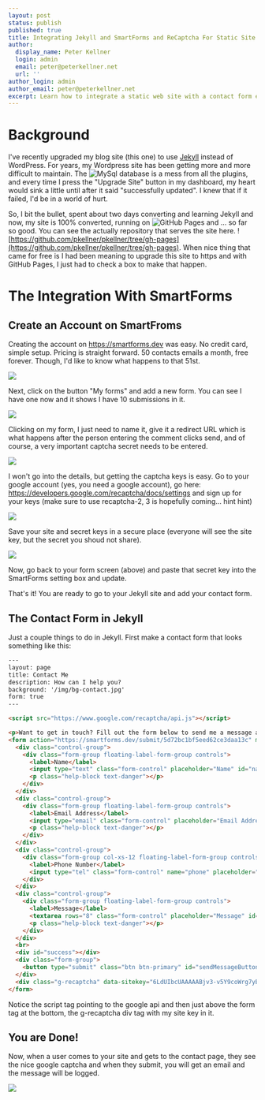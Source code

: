 ```yaml
---
layout: post
status: publish
published: true
title: Integrating Jekyll and SmartForms and ReCaptcha For Static Site Contact Forms
author:
  display_name: Peter Kellner
  login: admin
  email: peter@peterkellner.net
  url: ''
author_login: admin
author_email: peter@peterkellner.net
excerpt: Learn how to integrate a static web site with a contact form effortlessly using SmartForms.
---
```


# Background

I've recently upgraded my blog site (this one) to use [Jekyll](https://jekyllrb.com/) instead of WordPress. For years, my Wordpress site has been getting more and more difficult to maintain. The ![MySql](https://www.mysql.com/) database is a mess from all the plugins, and every time I press the "Upgrade Site" button in my dashboard, my heart would sink a little until after it said "successfully updated". I knew that if it failed, I'd be in a world of hurt.


So, I bit the bullet, spent about two days converting and learning Jekyll and now, my site is 100% converted, running on ![GitHub Pages](https://pages.github.com/) and ... so far so good. You can see the actually repository that serves the site here.  ![https://github.com/pkellner/pkellner/tree/gh-pages](https://github.com/pkellner/pkellner/tree/gh-pages).  When nice thing that came for free is I had been meaning to upgrade this site to https and with GitHub Pages, I just had to check a box to make that happen.

# The Integration With SmartForms

## Create an Account on SmartFroms

Creating the account on https://smartforms.dev was easy. No credit card, simple setup.  Pricing is straight forward.  50 contacts emails a month, free forever. Though, I'd like to know what happens to that 51st.

![](../assets/posts/including-and-managing-images-in-jekyll/homepage.png)

Next, click on the button "My forms" and add a new form.  You can see I have one now and it shows I have 10 submissions in it.

![](../assets/posts/including-and-managing-images-in-jekyll/myforms.png)

Clicking on my form, I just need to name it, give it a redirect URL which is what happens after the person entering the comment clicks send, and of course, a very important captcha secret needs to be entered.

![](../assets/posts/including-and-managing-images-in-jekyll/formsetup.png)

I won't go into the details, but getting the captcha keys is easy. Go to your google account (yes, you need a google account), go here: https://developers.google.com/recaptcha/docs/settings and sign up for your keys (make sure to use recaptcha-2, 3 is hopefully coming... hint hint)

![](../assets/posts/including-and-managing-images-in-jekyll/recaptcha.png)

Save your site and secret keys in a secure place (everyone will see the site key, but the secret you shoud not share).

![](../assets/posts/including-and-managing-images-in-jekyll/recaptchakeys.png)

Now, go back to your form screen (above) and paste that secret key into the SmartForms setting box and update.

That's it! You are ready to go to your Jekyll site and add your contact form.



## The Contact Form in Jekyll

Just a couple things to do in Jekyll.  First make a contact form that looks something like this:

```HTML
---
layout: page
title: Contact Me
description: How can I help you?
background: '/img/bg-contact.jpg'
form: true
---

<script src="https://www.google.com/recaptcha/api.js"></script>

<p>Want to get in touch? Fill out the form below to send me a message and I will get back to you as soon as possible!</p>
<form action="https://smartforms.dev/submit/5d72bc1bf5eed62ce3daa13c" method="POST" >
  <div class="control-group">
    <div class="form-group floating-label-form-group controls">
      <label>Name</label>
      <input type="text" class="form-control" placeholder="Name" id="name" name="name" required data-validation-required-message="Please enter your name.">
      <p class="help-block text-danger"></p>
    </div>
  </div>
  <div class="control-group">
    <div class="form-group floating-label-form-group controls">
      <label>Email Address</label>
      <input type="email" class="form-control" placeholder="Email Address" id="email" name="email" required data-validation-required-message="Please enter your email address.">
      <p class="help-block text-danger"></p>
    </div>
  </div>
  <div class="control-group">
    <div class="form-group col-xs-12 floating-label-form-group controls">
      <label>Phone Number</label>
      <input type="tel" class="form-control" name="phone" placeholder="Phone Number" id="phone" >
    </div>
  </div>
  <div class="control-group">
    <div class="form-group floating-label-form-group controls">
      <label>Message</label>
      <textarea rows="8" class="form-control" placeholder="Message" id="message" name="message" required data-validation-required-message="Please enter a message."></textarea>
      <p class="help-block text-danger"></p>
    </div>
  </div>
  <br>
  <div id="success"></div>
  <div class="form-group">
    <button type="submit" class="btn btn-primary" id="sendMessageButtonxxx">Send</button>
  </div>
  <div class="g-recaptcha" data-sitekey="6LdUIbcUAAAAABjv3-v5Y9coWrg7yBT57KetkvRk"></div>
</form>
```

Notice the script tag pointing to the google api and then just above the form tag at the bottom, the g-recaptcha div tag with my site key in it.

## You are Done!

Now, when a user comes to your site and gets to the contact page, they see the nice google captcha and when they submit, you will get an email and the message will be logged.

![](final.png)





